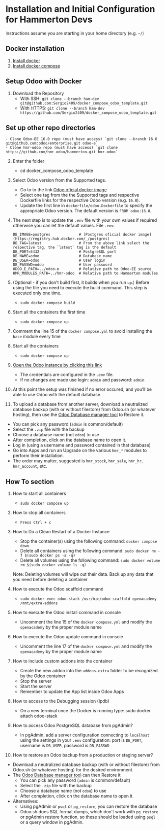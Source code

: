 # Installation and Initial Configuration for Hammerton Devs

Instructions assume you are starting in your home directory (e.g. `~/`)

## Docker installation

1. [Install docker](https://docs.docker.com/get-docker/)
2. [Install docker compose](https://docs.docker.com/compose/install/)

## Setup Odoo with Docker

1. Download the Repository
   - With SSH: `git clone --branch ham-dev git@github.com:Sergio2409/docker_compose_odoo_template.git`
   - With HTTPS: `git clone --branch ham-dev https://github.com/Sergio2409/docker_compose_odoo_template.git`

## Set up other repo directories

    - Clone Odoo-EE 16.0 repo (must have access) `git clone --branch 16.0 git@github.com:odoo/enterprise.git odoo-e`
    - Clone hmr-odoo repo (must have access) `git clone https://github.com/hmr-odoo/hammerton.git hmr-odoo`

2. Enter the folder

   - cd docker_compose_odoo_template

3. Select Odoo version from the Supported tags.

   - Go to to the link [Odoo oficial docker image](https://registry.hub.docker.com/_/odoo/)
   - Select one tag from the the Supported tags and respective Dockerfile links for the respective Odoo version (e.g. `16.0`).
   - Update the first line in `dockerfile/odoo.Dockerfile` to specify the appropriate Odoo version. The default version is `FROM odoo:16.0`.

4. The next step is to update the `.env` file with your own values if required otherwise you can let the default values.
   File `.env`:
   ```
   DB_IMAGE=postgres             # [Postgres oficial docker image](https://registry.hub.docker.com/_/postgres)
   DB_TAG=latest                 # From the above link select the respective tag, the `latest` tag is the default
   DB_PORT=5432                  # PostgreSQL port
   DB_NAME=odoo                  # Database name
   DB_USER=odoo                  # User login
   DB_PASSWD=odoo                # User password
   ODOO_E_PATH=../odoo-e         # Relative path to Odoo-EE source
   HMR_MODULES_PATH=../hmr-odoo  # Relative path to Hammerton modules
   ```
5. (Optional - if you don't build first, it builds when you run `up`.) Before using the file you need to execute the build command. This step is executed only one time.

   - `sudo docker compose build`

6. Start all the containers the first time

   - `sudo docker compose up`

7. Comment the line 15 of the `docker compose.yml` to avoid installing the `base` module every time

8. Start all the containers

   - `sudo docker compose up`

9. [Open the Odoo instance by clicking this link](http://localhost:8069/)

   - The credentials are configured in the `.env` file.
   - If no changes are made use login: `admin` and password: `admin`

10. At this point the setup was finished if no error occured, and you'll be able
    to use Odoo with the default database.

11. To upload a database from another server, download a neutralized database backup (with or without filestore) from Odoo.sh (or whatever hosting), then use the [Odoo Database manager tool](http://localhost:8069/web/database/manager) to Restore it.

- You can pick any password (`admin` is common/default)
- Select the `.zip` file with the backup
- Choose a database name (not `odoo`) to use
- After completion, click on the database name to open it.
- Log in (using a username and password contained in that database)
- Go into Apps and run an Upgrade on the various `hmr_*` modules
  to perform their installation.
- The order may matter, suggested is `hmr_stock`, `hmr_sale`, `hmr_hr`, `hmr_account`, etc.

## How To section

1. How to start all containers

   - `sudo docker compose up`

2. How to stop all containers

   - `Press Ctrl + c`

3. How to Do a Clean Restart of a Docker Instance

   - Stop the container(s) using the following command: `docker compose down`
   - Delete all containers using the following command: `sudo docker rm -f $(sudo docker ps -a -q)`
   - Delete all volumes using the following command: `sudo docker volume rm $(sudo docker volume ls -q)`

   Note: Deleting volumes will wipe out their data. Back up any data that you need before deleting a container

4. How to execute the Odoo scaffold command

   - `sudo docker exec odoo-stack /usr/bin/odoo scaffold openacademy /mnt/extra-addons`

5. How to execute the Odoo install command in console

   - Uncomment the line 15 of the `docker compose.yml` and modify the `openacademy` by the proper module name

6. How to execute the Odoo update command in console

   - Uncomment the line 17 of the `docker compose.yml` and modify the `openacademy` by the proper module name

7. How to include custom addons into the container

   - Create the new addon into the `addons-extra` folder to be recognized by the Odoo container
   - Stop the server
   - Start the server
   - Remember to update the App list inside Odoo Apps

8. How to access to the Debugging session (Ipdb)

   - On a new terminal once the Docker is running type: sudo docker attach odoo-stack

9. How to access Odoo PostgreSQL database from pgAdmin?

   - In pgAdmin, add a server configuration connecting to `localhost` using the
     settings in your `.env` configuration: port is `DB_PORT`, username is
     `DB_USER`, password is `DB_PASSWD`

10. How to restore an Odoo backup from a production or staging server?

- Download a neutralized database backup (with or without filestore) from Odoo.sh (or whatever hosting) for the desired environment.
- The [Odoo Database manager tool](http://localhost:8069/web/database/manager) can then Restore it
  - You can pick any password (`admin` is common/default)
  - Select the `.zip` file with the backup
  - Choose a database name (not `odoo`) to use
  - After completion, click on the database name to open it.
- Alternatives:
  - Using pgAdmin or `psql` or `pg_restore`, you can restore the database
  - Odoo.sh does SQL format dumps, which don't work with `pg_restore` or pgAdmin
    restore function, so these should be loaded using `psql` or a query window in
    pgAdmin.
